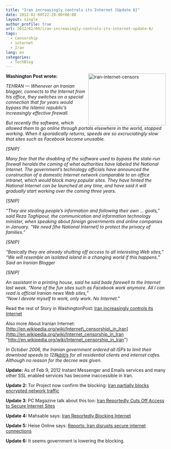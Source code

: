 ```yaml
---
title: "Iran increasingly controls its Internet [Update 6]"
date: 2012-02-09T22:20:00+00:00
layout: single
author_profile: true
url: 2012/02/09/iran-increasingly-controls-its-internet-update-6/
tags:
  - Censorship
  - internet
  - Iran
lang: en
categories: 
  - TechBlog
---
```

[<img title="iran-internet-censors" border="0" alt="iran-internet-censors" align="right" src="http://lh4.ggpht.com/-9bbLyP_eQN4/TzQ_fGpbUWI/AAAAAAAAEm0/1yqoTUCqqZ4/iran-internet-censors_thumb.jpg?imgmax=800" width="244" height="164" />](http://lh6.ggpht.com/-A1LnU8Y6uGU/TzQ_VciwJQI/AAAAAAAAEms/LwxiygHb6zo/s1600-h/iran-internet-censors%25255B2%25255D.jpg)**Washington Post wrote:**

_TEHRAN — Whenever an Iranian blogger, connects to the Internet from his office, they switches on a special connection that for years would bypass the Islamic republic’s increasingly effective firewall._ 

_But recently the software, which allowed them to go online through portals elsewhere in the world, stopped working. When it sporadically returns, speeds are so excruciatingly slow that sites such as Facebook become unusable._ 

_[SNIP]_ 

_Many fear that the disabling of the software used to bypass the state-run firewall heralds the coming of what authorities have labeled the National Internet. The government’s technology officials have announced the construction of a domestic Internet network comparable to an office intranet, which would block many popular sites. They have hinted the National Internet can be launched at any time, and have said it will gradually start working over the coming three years._ 

_[SNIP]_ 

_“They are stealing people’s information and following their own … goals,” said Reza Taghipour, the communication and information technology minister, when speaking about foreign governments and online companies in January. “We need [the National Internet] to protect the privacy of families.”_ 

_[SNIP]_ 

_“Basically they are already shutting off access to all interesting Web sites,”  
“We will resemble an isolated island in a changing world if this happens.” Said an Iranian Blogger_ 

_[SNIP]_ 

_An assistant in a printing house, said he said bade farewell to the Internet last week. “None of the fun sites such as Facebook work anymore. All I can read is official Iranian news Web sites,”  
“Now I devote myself to work, only work. No Internet.”_ 

Read the rest of Story in WashingtonPost: <a href="http://www.washingtonpost.com/world/middle_east/iran-increasingly-controls-its-internet/2012/02/07/gIQAxTya1Q_story.html" target="_blank">Iran increasingly controls its Internet</a> 

Also more About Iranian Internet: [http://en.wikipedia.org/wiki/Internet\_censorship\_in_Iran](http://en.wikipedia.org/wiki/Internet_censorship_in_Iran "http://en.wikipedia.org/wiki/Internet_censorship_in_Iran")

_In October 2006, the Iranian government ordered all ISPs to limit their download speeds to 128_[_kbit/s_](http://en.wikipedia.org/wiki/Kilobit_per_second) _for all residential clients and internet cafes. Although no reason for the decree was given._

**Update:** As of Feb 9, 2012 Instant Messenger and Emails services and many other SSL enabled services has become inaccessible in Iran.

**Update 2:** Tor Project now confirm the blocking: <a href="https://blog.torproject.org/blog/iran-partially-blocks-encrypted-network-traffic" target="_blank">Iran partially blocks encrypted network traffic</a>

**Update 3**: PC Magazine talk about this too: <a href="http://www.pcmag.com/article2/0,2817,2400102,00.asp" target="_blank">Iran Reportedly Cuts Off Access to Secure Internet Sites</a>

**Update 4:** Mahsable says: <a href="http://mashable.com/2012/02/10/iran-internet-blocked/" target="_blank">Iran Reportedly Blocking Internet</a>

**Update 5:** Heise Online says: <a href="http://www.h-online.com/security/news/item/Reports-Iran-disrupts-secure-internet-connections-1433341.html" target="_blank">Reports: Iran disrupts secure internet connections</a>

**Update 6:** It seems government is lowering the blocking.